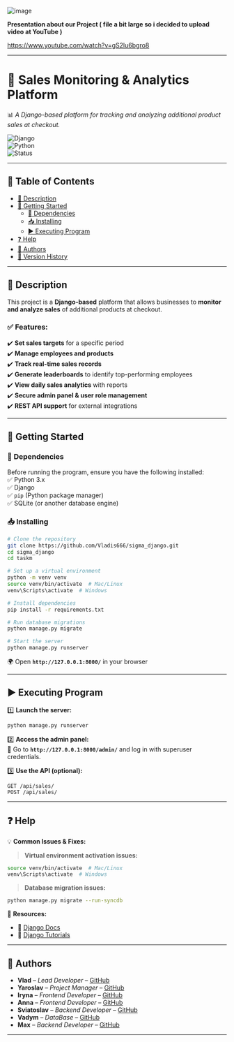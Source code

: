 
  ![image](https://github.com/user-attachments/assets/84acdca9-9338-4091-a0b3-79657c3c8e07)





**Presentation about our Project ( file a bit large so i decided to upload video at YouTube )**

https://www.youtube.com/watch?v=gS2lu6bgro8

---

# 🎯 **Sales Monitoring & Analytics Platform**  
📊 *A Django-based platform for tracking and analyzing additional product sales at checkout.*  

![Django](https://img.shields.io/badge/Made%20with-Django-green?style=for-the-badge&logo=django)  
![Python](https://img.shields.io/badge/Python-3.x-blue?style=for-the-badge&logo=python)  
![Status](https://img.shields.io/badge/Status-Active-brightgreen?style=for-the-badge)  

---

## 📖 **Table of Contents**  
- [📌 Description](#-description)  
- [🚀 Getting Started](#-getting-started)  
  - [🔧 Dependencies](#-dependencies)  
  - [📥 Installing](#-installing)  
  - [▶️ Executing Program](#-executing-program)  
- [❓ Help](#-help)  
- [👥 Authors](#-authors)  
- [📜 Version History](#-version-history)  

---

## 📌 **Description**  
This project is a **Django-based** platform that allows businesses to **monitor and analyze sales** of additional products at checkout.  

### ✅ **Features:**  
✔️ **Set sales targets** for a specific period  
✔️ **Manage employees and products**  
✔️ **Track real-time sales records**  
✔️ **Generate leaderboards** to identify top-performing employees  
✔️ **View daily sales analytics** with reports  
✔️ **Secure admin panel & user role management**  
✔️ **REST API support** for external integrations  

---

## 🚀 **Getting Started**  

### 🔧 **Dependencies**  
Before running the program, ensure you have the following installed:  
✅ Python 3.x  
✅ Django  
✅ `pip` (Python package manager)  
✅ SQLite (or another database engine)  

### 📥 **Installing**  
```bash
# Clone the repository
git clone https://github.com/Vladis666/sigma_django.git
cd sigma_django
cd taskm

# Set up a virtual environment
python -m venv venv
source venv/bin/activate  # Mac/Linux
venv\Scripts\activate  # Windows

# Install dependencies
pip install -r requirements.txt

# Run database migrations
python manage.py migrate

# Start the server
python manage.py runserver
```
🌍 Open **`http://127.0.0.1:8000/`** in your browser  

---

## ▶️ **Executing Program**  

1️⃣ **Launch the server:**  
   ```bash
   python manage.py runserver
   ```

2️⃣ **Access the admin panel:**  
   📌 Go to **`http://127.0.0.1:8000/admin/`** and log in with superuser credentials.  

3️⃣ **Use the API (optional):**  
   ```
   GET /api/sales/
   POST /api/sales/
   ```

---

## ❓ **Help**  

💡 **Common Issues & Fixes:**  
> **Virtual environment activation issues:**  
```bash
source venv/bin/activate  # Mac/Linux
venv\Scripts\activate  # Windows
```  
> **Database migration issues:**  
```bash
python manage.py migrate --run-syncdb
```

🔗 **Resources:**  
- 📖 [Django Docs](https://docs.djangoproject.com/)  
- 🎥 [Django Tutorials](https://www.djangoproject.com/start/)  

---

## 👥 **Authors**  
- **Vlad** – *Lead Developer* – [GitHub](https://github.com/Vladis666) 
- **Yaroslav** – *Project Manager* – [GitHub](https://github.com/Gorob4ikLoL)
- **Iryna** – *Frontend Developer* – [GitHub](https://github.com/Androshchuk-Iryna)
- **Anna** – *Frontend Developer* – [GitHub](https://github.com/anwalv) 
- **Sviatoslav** – *Backend Developer* – [GitHub](https://github.com/Koroway)
- **Vadym** – *DataBase* – [GitHub](https://github.com/VadymBabyn)
- **Max** – *Backend Developer* – [GitHub](https://github.com/m-ruzhynskyi)    

---


